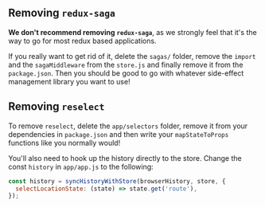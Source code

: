 ## Removing `redux-saga`

**We don't recommend removing `redux-saga`**, as we strongly feel that it's the
way to go for most redux based applications.

If you really want to get rid of it, delete the `sagas/` folder, remove the
`import` and the `sagaMiddleware` from the `store.js` and finally remove it from
the `package.json`. Then you should be good to go with whatever side-effect
management library you want to use!

## Removing `reselect`

To remove `reselect`, delete the `app/selectors` folder, remove it from your
dependencies in `package.json` and then write your `mapStateToProps` functions
like you normally would!

You'll also need to hook up the history directly to the store. Change the const
`history` in `app/app.js` to the following:

```js
const history = syncHistoryWithStore(browserHistory, store, {
  selectLocationState: (state) => state.get('route'),
});
```
